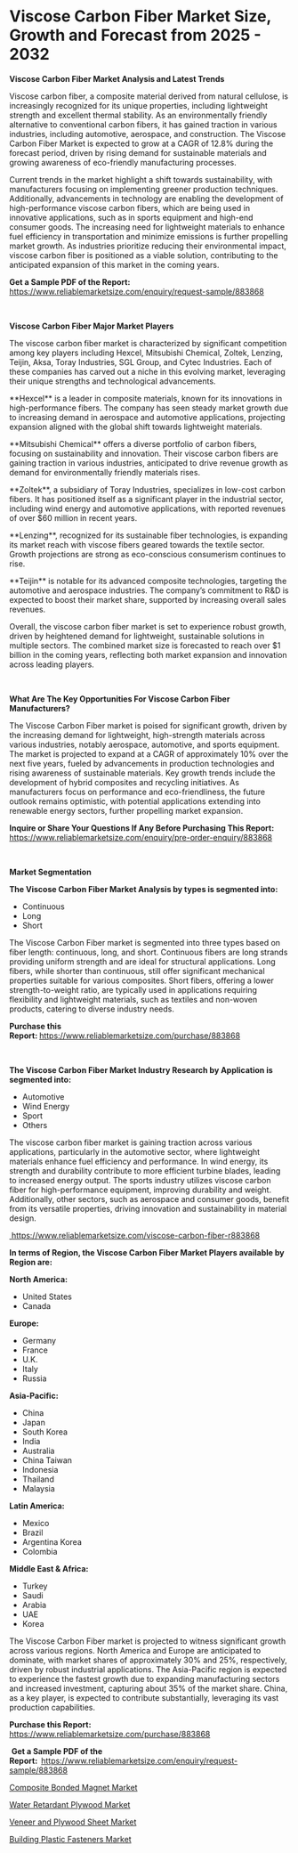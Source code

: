 <p><h1>Viscose Carbon Fiber Market Size, Growth and Forecast from 2025 - 2032</h1></p><p><strong>Viscose Carbon Fiber Market Analysis and Latest Trends</strong></p>
<p><p>Viscose carbon fiber, a composite material derived from natural cellulose, is increasingly recognized for its unique properties, including lightweight strength and excellent thermal stability. As an environmentally friendly alternative to conventional carbon fibers, it has gained traction in various industries, including automotive, aerospace, and construction. The Viscose Carbon Fiber Market is expected to grow at a CAGR of 12.8% during the forecast period, driven by rising demand for sustainable materials and growing awareness of eco-friendly manufacturing processes.</p><p>Current trends in the market highlight a shift towards sustainability, with manufacturers focusing on implementing greener production techniques. Additionally, advancements in technology are enabling the development of high-performance viscose carbon fibers, which are being used in innovative applications, such as in sports equipment and high-end consumer goods. The increasing need for lightweight materials to enhance fuel efficiency in transportation and minimize emissions is further propelling market growth. As industries prioritize reducing their environmental impact, viscose carbon fiber is positioned as a viable solution, contributing to the anticipated expansion of this market in the coming years.</p></p>
<p><strong>Get a Sample PDF of the Report:&nbsp;</strong> <a href="https://www.reliablemarketsize.com/enquiry/request-sample/883868?utm_campaign=2041&utm_medium=2&utm_source=Github&utm_content=ia&utm_term=02042025&utm_id=viscose-carbon-fiber">https://www.reliablemarketsize.com/enquiry/request-sample/883868</a></p>
<p>&nbsp;</p>
<p><strong>Viscose Carbon Fiber Major Market Players</strong></p>
<p><p>The viscose carbon fiber market is characterized by significant competition among key players including Hexcel, Mitsubishi Chemical, Zoltek, Lenzing, Teijin, Aksa, Toray Industries, SGL Group, and Cytec Industries. Each of these companies has carved out a niche in this evolving market, leveraging their unique strengths and technological advancements.</p><p>**Hexcel** is a leader in composite materials, known for its innovations in high-performance fibers. The company has seen steady market growth due to increasing demand in aerospace and automotive applications, projecting expansion aligned with the global shift towards lightweight materials. </p><p>**Mitsubishi Chemical** offers a diverse portfolio of carbon fibers, focusing on sustainability and innovation. Their viscose carbon fibers are gaining traction in various industries, anticipated to drive revenue growth as demand for environmentally friendly materials rises. </p><p>**Zoltek**, a subsidiary of Toray Industries, specializes in low-cost carbon fibers. It has positioned itself as a significant player in the industrial sector, including wind energy and automotive applications, with reported revenues of over $60 million in recent years.</p><p>**Lenzing**, recognized for its sustainable fiber technologies, is expanding its market reach with viscose fibers geared towards the textile sector. Growth projections are strong as eco-conscious consumerism continues to rise.</p><p>**Teijin** is notable for its advanced composite technologies, targeting the automotive and aerospace industries. The company’s commitment to R&D is expected to boost their market share, supported by increasing overall sales revenues.</p><p>Overall, the viscose carbon fiber market is set to experience robust growth, driven by heightened demand for lightweight, sustainable solutions in multiple sectors. The combined market size is forecasted to reach over $1 billion in the coming years, reflecting both market expansion and innovation across leading players.</p></p>
<p>&nbsp;</p>
<p><strong>What Are The Key Opportunities For Viscose Carbon Fiber Manufacturers?</strong></p>
<p><p>The Viscose Carbon Fiber market is poised for significant growth, driven by the increasing demand for lightweight, high-strength materials across various industries, notably aerospace, automotive, and sports equipment. The market is projected to expand at a CAGR of approximately 10% over the next five years, fueled by advancements in production technologies and rising awareness of sustainable materials. Key growth trends include the development of hybrid composites and recycling initiatives. As manufacturers focus on performance and eco-friendliness, the future outlook remains optimistic, with potential applications extending into renewable energy sectors, further propelling market expansion.</p></p>
<p><strong>Inquire or Share Your Questions If Any Before Purchasing This Report:</strong> <a href="https://www.reliablemarketsize.com/enquiry/pre-order-enquiry/883868?utm_campaign=2041&utm_medium=2&utm_source=Github&utm_content=ia&utm_term=02042025&utm_id=viscose-carbon-fiber">https://www.reliablemarketsize.com/enquiry/pre-order-enquiry/883868</a></p>
<p>&nbsp;</p>
<p><strong>Market Segmentation</strong></p>
<p><strong>The Viscose Carbon Fiber Market Analysis by types is segmented into:</strong></p>
<p><ul><li>Continuous</li><li>Long</li><li>Short</li></ul></p>
<p><p>The Viscose Carbon Fiber market is segmented into three types based on fiber length: continuous, long, and short. Continuous fibers are long strands providing uniform strength and are ideal for structural applications. Long fibers, while shorter than continuous, still offer significant mechanical properties suitable for various composites. Short fibers, offering a lower strength-to-weight ratio, are typically used in applications requiring flexibility and lightweight materials, such as textiles and non-woven products, catering to diverse industry needs.</p></p>
<p><strong>Purchase this Report:&nbsp;</strong><a href="https://www.reliablemarketsize.com/purchase/883868?utm_campaign=2041&utm_medium=2&utm_source=Github&utm_content=ia&utm_term=02042025&utm_id=viscose-carbon-fiber">https://www.reliablemarketsize.com/purchase/883868</a></p>
<p>&nbsp;</p>
<p><strong>The Viscose Carbon Fiber Market Industry Research by Application is segmented into:</strong></p>
<p><ul><li>Automotive</li><li>Wind Energy</li><li>Sport</li><li>Others</li></ul></p>
<p><p>The viscose carbon fiber market is gaining traction across various applications, particularly in the automotive sector, where lightweight materials enhance fuel efficiency and performance. In wind energy, its strength and durability contribute to more efficient turbine blades, leading to increased energy output. The sports industry utilizes viscose carbon fiber for high-performance equipment, improving durability and weight. Additionally, other sectors, such as aerospace and consumer goods, benefit from its versatile properties, driving innovation and sustainability in material design.</p></p>
<p><a href="https://www.reliablemarketsize.com/viscose-carbon-fiber-r883868?utm_campaign=2041&utm_medium=2&utm_source=Github&utm_content=ia&utm_term=02042025&utm_id=viscose-carbon-fiber">&nbsp;https://www.reliablemarketsize.com/viscose-carbon-fiber-r883868</a></p>
<p><strong>In terms of Region, the Viscose Carbon Fiber Market Players available by Region are:</strong></p>
<p>
    <p> <strong> North America: </strong>
        <ul>
            <li>United States</li>
            <li>Canada</li>
        </ul>
        </p> 
    <p> <strong> Europe: </strong>
        <ul>
            <li>Germany</li>
            <li>France</li>
            <li>U.K.</li>
            <li>Italy</li>
            <li>Russia</li>
        </ul>
        </p> 
    <p> <strong> Asia-Pacific: </strong>
        <ul>
            <li>China</li>
            <li>Japan</li>
            <li>South Korea</li>
            <li>India</li>
            <li>Australia</li>
            <li>China Taiwan</li>
            <li>Indonesia</li>
            <li>Thailand</li>
            <li>Malaysia</li>
        </ul>
        </p> 
    <p> <strong> Latin America: </strong>
        <ul>
            <li>Mexico</li>
            <li>Brazil</li>
            <li>Argentina Korea</li>
            <li>Colombia</li>
        </ul>
        </p> 
    <p> <strong> Middle East & Africa: </strong>
        <ul>
            <li>Turkey</li>
            <li>Saudi</li>
            <li>Arabia</li>
            <li>UAE</li>
            <li>Korea</li>
        </ul>
    </p>
    </p>
<p><p>The Viscose Carbon Fiber market is projected to witness significant growth across various regions. North America and Europe are anticipated to dominate, with market shares of approximately 30% and 25%, respectively, driven by robust industrial applications. The Asia-Pacific region is expected to experience the fastest growth due to expanding manufacturing sectors and increased investment, capturing about 35% of the market share. China, as a key player, is expected to contribute substantially, leveraging its vast production capabilities.</p></p>
<p><strong>Purchase this Report: </strong><a href="https://www.reliablemarketsize.com/purchase/883868?utm_campaign=2041&utm_medium=2&utm_source=Github&utm_content=ia&utm_term=02042025&utm_id=viscose-carbon-fiber">https://www.reliablemarketsize.com/purchase/883868</a></p>
<p>&nbsp;<strong>Get a Sample PDF of the Report:&nbsp;&nbsp;</strong><a href="https://www.reliablemarketsize.com/enquiry/request-sample/883868?utm_campaign=2041&utm_medium=2&utm_source=Github&utm_content=ia&utm_term=02042025&utm_id=viscose-carbon-fiber">https://www.reliablemarketsize.com/enquiry/request-sample/883868</a></p>
<p><strong></strong></p>
<p><p><a href="https://github.com/vasosblenksk/Market-Research-Report-List-1/blob/main/composite-bonded-magnet-market.md?utm_campaign=2041&utm_medium=2&utm_source=Github&utm_content=ia&utm_term=02042025&utm_id=viscose-carbon-fiber">Composite Bonded Magnet Market</a></p><p><a href="https://github.com/merzafairy04/Market-Research-Report-List-1/blob/main/water-retardant-plywood-market.md?utm_campaign=2041&utm_medium=2&utm_source=Github&utm_content=ia&utm_term=02042025&utm_id=viscose-carbon-fiber">Water Retardant Plywood Market</a></p><p><a href="https://github.com/ifsahvadenah/Market-Research-Report-List-1/blob/main/veneer-and-plywood-sheet-market.md?utm_campaign=2041&utm_medium=2&utm_source=Github&utm_content=ia&utm_term=02042025&utm_id=viscose-carbon-fiber">Veneer and Plywood Sheet Market</a></p><p><a href="https://github.com/ashepherd82/Market-Research-Report-List-7/blob/main/building-plastic-fasteners-market.md?utm_campaign=2041&utm_medium=2&utm_source=Github&utm_content=ia&utm_term=02042025&utm_id=viscose-carbon-fiber">Building Plastic Fasteners Market</a></p></p>
